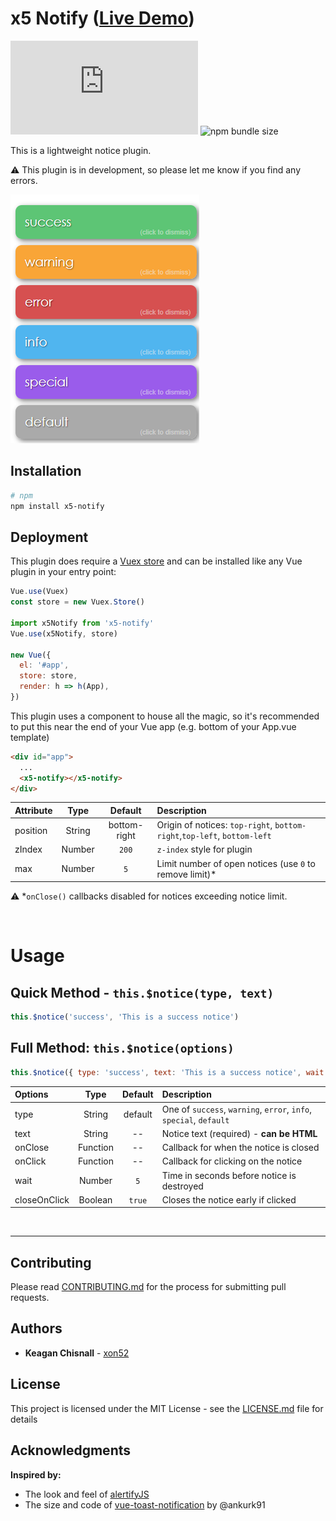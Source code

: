 # x5 Notify ([Live Demo](https://codesandbox.io/s/x5-notify-example-xozh8?hidenavigation=1&view=preview))

![GitHub file size in bytes](https://img.shields.io/github/size/xon52/x5-notify/dist/index.js)
![npm bundle size](https://img.shields.io/bundlephobia/minzip/x5-notify)

This is a lightweight notice plugin.

:warning: This plugin is in development, so please let me know if you find any errors.

![Notices](./example/img/messages.png)

## Installation

```bash
# npm
npm install x5-notify
```

## Deployment

This plugin does require a [Vuex store](https://vuex.vuejs.org/) and can be installed like any Vue plugin in your entry
point:

```js
Vue.use(Vuex)
const store = new Vuex.Store()

import x5Notify from 'x5-notify'
Vue.use(x5Notify, store)

new Vue({
  el: '#app',
  store: store,
  render: h => h(App),
})
```

This plugin uses a component to house all the magic, so it's recommended to put this near the end of your Vue app (e.g.
bottom of your App.vue template)

```html
<div id="app">
  ...
  <x5-notify></x5-notify>
</div>
```

| Attribute |  Type  |   Default    | Description                                                              |
| :-------- | :----: | :----------: | :----------------------------------------------------------------------- |
| position  | String | bottom-right | Origin of notices: `top-right`, `bottom-right`,`top-left`, `bottom-left` |
| zIndex    | Number |    `200`     | `z-index` style for plugin                                               |
| max       | Number |     `5`      | Limit number of open notices (use `0` to remove limit)\*                 |

:warning: \*`onClose()` callbacks disabled for notices exceeding notice limit.

<br>

# Usage

## Quick Method - `this.$notice(type, text)`

```js
this.$notice('success', 'This is a success notice')
```

## Full Method: `this.$notice(options)`

```js
this.$notice({ type: 'success', text: 'This is a success notice', wait: 5 })
```

| Options      |   Type   | Default | Description                                                        |
| :----------- | :------: | :-----: | :----------------------------------------------------------------- |
| type         |  String  | default | One of `success`, `warning`, `error`, `info`, `special`, `default` |
| text         |  String  |   --    | Notice text (required) - **can be HTML**                           |
| onClose      | Function |   --    | Callback for when the notice is closed                             |
| onClick      | Function |   --    | Callback for clicking on the notice                                |
| wait         |  Number  |   `5`   | Time in seconds before notice is destroyed                         |
| closeOnClick | Boolean  | `true`  | Closes the notice early if clicked                                 |

<br>

---

## Contributing

Please read [CONTRIBUTING.md](./CONTRIBUTING.md) for the process for submitting pull requests.

## Authors

- **Keagan Chisnall** - [xon52](https://github.com/xon52)

## License

This project is licensed under the MIT License - see the [LICENSE.md](LICENSE.md) file for details

## Acknowledgments

**Inspired by:**

- The look and feel of [alertifyJS](https://alertifyjs.com/)
- The size and code of [vue-toast-notification](https://github.com/ankurk91/vue-toast-notification) by @ankurk91
